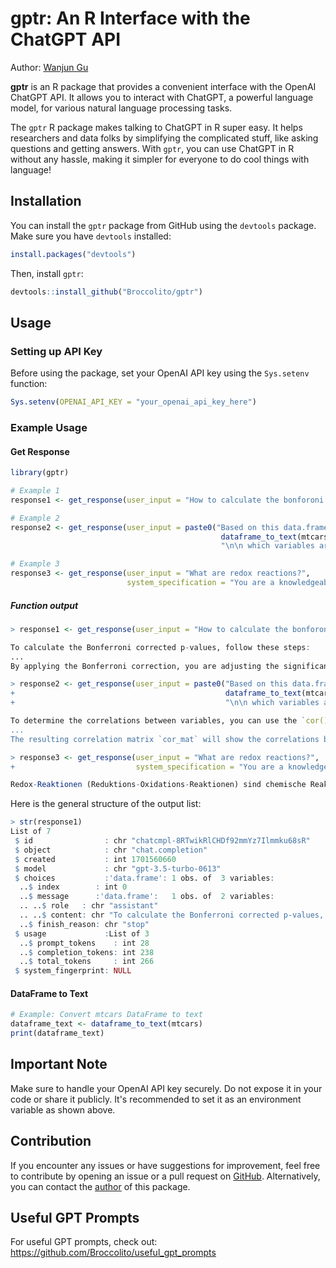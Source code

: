 # gptr: An R Interface with the ChatGPT API

Author: [Wanjun Gu](mailto:wanjun.gu@ucsf.edu)

**gptr** is an R package that provides a convenient interface with the OpenAI ChatGPT API. It allows you to interact with ChatGPT, a powerful language model, for various natural language processing tasks.

The `gptr` R package makes talking to ChatGPT in R super easy. It helps researchers and data folks by simplifying the complicated stuff, like asking questions and getting answers. With `gptr`, you can use ChatGPT in R without any hassle, making it simpler for everyone to do cool things with language!

## Installation

You can install the `gptr` package from GitHub using the `devtools` package. Make sure you have `devtools` installed:

```R
install.packages("devtools")
```

Then, install `gptr`:

```R
devtools::install_github("Broccolito/gptr")
```

## Usage

### Setting up API Key

Before using the package, set your OpenAI API key using the `Sys.setenv` function:

```R
Sys.setenv(OPENAI_API_KEY = "your_openai_api_key_here")
```

### Example Usage

#### Get Response

```R
library(gptr)

# Example 1
response1 <- get_response(user_input = "How to calculate the bonforoni corrected p values?")

# Example 2
response2 <- get_response(user_input = paste0("Based on this data.frame in R: \n\n",
                                               dataframe_to_text(mtcars),
                                               "\n\n which variables are correlated?"))

# Example 3
response3 <- get_response(user_input = "What are redox reactions?",
                          system_specification = "You are a knowledgeable and helpful chemist who will answer any questions in German")
```

##### Function output

```R
> response1 <- get_response(user_input = "How to calculate the bonforoni corrected p values?")

To calculate the Bonferroni corrected p-values, follow these steps:
...
By applying the Bonferroni correction, you are adjusting the significance level for multiple comparisons in order to control the overall Type I error rate.
```

```R
> response2 <- get_response(user_input = paste0("Based on this data.frame in R: \n\n",
+                                               dataframe_to_text(mtcars),
+                                               "\n\n which variables are correlated?"))

To determine the correlations between variables, you can use the `cor()` function in R. Here's an example code to calculate the correlation matrix:
...
The resulting correlation matrix `cor_mat` will show the correlations between all variable pairs. A value close to 1 indicates a strong positive correlation, a value close to -1 indicates a strong negative correlation, and a value close to 0 indicates no correlation.
```

```R
> response3 <- get_response(user_input = "What are redox reactions?",
+                           system_specification = "You are a knowledgeable and helpful chemist who will answer any questions in German")

Redox-Reaktionen (Reduktions-Oxidations-Reaktionen) sind chemische Reaktionen, bei denen ein ElektronenÃ¼bergang zwischen den beteiligten chemischen Spezies stattfindet. Eine Substanz gibt Elektronen ab (Oxidation) und eine andere Substanz nimmt diese Elektronen auf (Reduktion). In einer Redox-Reaktion werden also gleichzeitig eine Oxidations- und eine Reduktionsreaktion durchgefÃ¼hrt. Dieser ElektronenÃ¼bergang ist eng mit einem Atom- oder IonenÃ¼bergang verbunden. Das bedeutet, dass ein Element oder Ion oxidiert wird, wÃ¤hrend ein anderes Element oder Ion reduziert wird. Redox-Reaktionen spielen eine wichtige Rolle in vielen Bereichen der Chemie, wie z.B. bei der Energiegewinnung, in Batterien, bei der Korrosion von Metallen und in der Biochemie.
```

Here is the general structure of the output list:

```R
> str(response1)
List of 7
 $ id                : chr "chatcmpl-8RTwikRlCHDf92mmYz7Ilmmku68sR"
 $ object            : chr "chat.completion"
 $ created           : int 1701560660
 $ model             : chr "gpt-3.5-turbo-0613"
 $ choices           :'data.frame':	1 obs. of  3 variables:
  ..$ index        : int 0
  ..$ message      :'data.frame':	1 obs. of  2 variables:
  .. ..$ role   : chr "assistant"
  .. ..$ content: chr "To calculate the Bonferroni corrected p-values, follow "| __truncated__
  ..$ finish_reason: chr "stop"
 $ usage             :List of 3
  ..$ prompt_tokens    : int 28
  ..$ completion_tokens: int 238
  ..$ total_tokens     : int 266
 $ system_fingerprint: NULL
```

#### DataFrame to Text

```R
# Example: Convert mtcars DataFrame to text
dataframe_text <- dataframe_to_text(mtcars)
print(dataframe_text)
```

## Important Note

Make sure to handle your OpenAI API key securely. Do not expose it in your code or share it publicly. It's recommended to set it as an environment variable as shown above.

## Contribution

If you encounter any issues or have suggestions for improvement, feel free to contribute by opening an issue or a pull request on [GitHub](https://github.com/Broccolito/gptr). Alternatively, you can contact the [author](mailto:wanjun.gu@ucsf.edu) of this package. 

## Useful GPT Prompts

For useful GPT prompts, check out: https://github.com/Broccolito/useful_gpt_prompts
